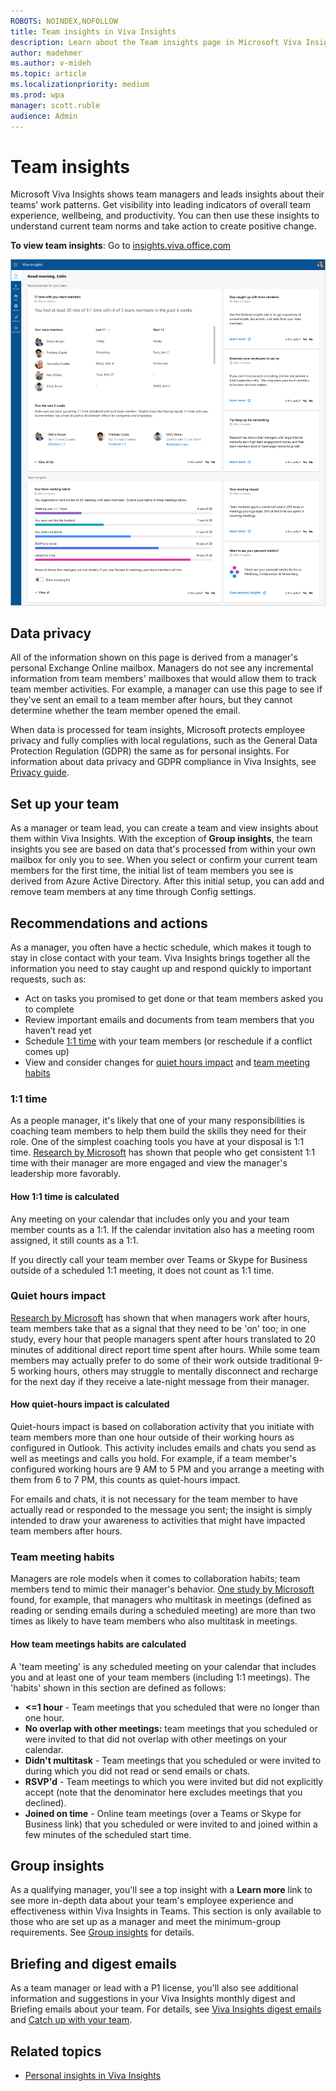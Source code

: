 ```yaml
---
ROBOTS: NOINDEX,NOFOLLOW
title: Team insights in Viva Insights
description: Learn about the Team insights page in Microsoft Viva Insights that shows managers their team collaboration patterns
author: madehmer
ms.author: v-mideh
ms.topic: article
ms.localizationpriority: medium 
ms.prod: wpa
manager: scott.ruble
audience: Admin
---
```


# Team insights

Microsoft Viva Insights shows team managers and leads insights about their teams’ work patterns. Get visibility into leading indicators of overall team experience, wellbeing, and productivity. You can then use these insights to understand current team norms and take action to create positive change.

**To view team insights**: Go to [insights.viva.office.com](https://insights.viva.office.com)

![Team insights in Viva Insights.](../images/wpa/use/team-insights-2.png)

## Data privacy

All of the information shown on this page is derived from a manager's personal Exchange Online mailbox. Managers do not see any incremental information from team members' mailboxes that would allow them to track team member activities. For example, a manager can use this page to see if they've sent an email to a team member after hours, but they cannot determine whether the team member opened the email.

When data is processed for team insights, Microsoft protects employee privacy and fully complies with local regulations, such as the General Data Protection Regulation (GDPR) the same as for personal insights. For information about data privacy and GDPR compliance in Viva Insights, see [Privacy guide](../personal/teams/viva-teams-app-privacy.md).

## Set up your team

As a manager or team lead, you can create a team and view insights about them within Viva Insights. With the exception of **Group insights**, the team insights you see are based on data that's processed from within your own mailbox for only you to see. When you select or confirm your current team members for the first time, the initial list of team members you see is derived from Azure Active Directory. After this initial setup, you can add and remove team members at any time through Config settings.

## Recommendations and actions

As a manager, you often have a hectic schedule, which makes it tough to stay in close contact with your team. Viva Insights brings together all the information you need to stay caught up and respond quickly to important requests, such as:

* Act on tasks you promised to get done or that team members asked you to complete
* Review important emails and documents from team members that you haven’t read yet
* Schedule [1:1 time](#11-time) with your team members (or reschedule if a conflict comes up)
* View and consider changes for [quiet hours impact](#quiet-hours-impact) and [team meeting habits](#team-meeting-habits)

### 1:1 time

As a people manager, it's likely that one of your many responsibilities is coaching team members to help them build the skills they need for their role. One of the simplest coaching tools you have at your disposal is 1:1 time. [Research by Microsoft](https://insights.office.com/productivity/what-great-managers-do-daily/) has shown that people who get consistent 1:1 time with their manager are more engaged and view the manager's leadership more favorably.

#### How 1:1 time is calculated

Any meeting on your calendar that includes only you and your team member counts as a 1:1. If the calendar invitation also has a meeting room assigned, it still counts as a 1:1.

If you directly call your team member over Teams or Skype for Business outside of a scheduled 1:1 meeting, it does not count as 1:1 time.

### Quiet hours impact

[Research by Microsoft](https://insights.office.com/productivity/multitask-meetings-team-will/) has shown that when managers work after hours, team members take that as a signal that they need to be 'on' too; in one study, every hour that people managers spent after hours translated to 20 minutes of additional direct report time spent after hours. While some team members may actually prefer to do some of their work outside traditional 9-5 working hours, others may struggle to mentally disconnect and recharge for the next day if they receive a late-night message from their manager.

#### How quiet-hours impact is calculated

Quiet-hours impact is based on collaboration activity that you initiate with team members more than one hour outside of their working hours as configured in Outlook. This activity includes emails and chats you send as well as meetings and calls you hold. For example, if a team member's configured working hours are 9 AM to 5 PM and you arrange a meeting with them from 6 to 7 PM, this counts as quiet-hours impact.

For emails and chats, it is not necessary for the team member to have actually read or responded to the message you sent; the insight is simply intended to draw your awareness to activities that might have impacted team members after hours.

### Team meeting habits

Managers are role models when it comes to collaboration habits; team members tend to mimic their manager's behavior. [One study by Microsoft](https://insights.office.com/productivity/multitask-meetings-team-will/) found, for example, that managers who multitask in meetings (defined as reading or sending emails during a scheduled meeting) are more than two times as likely to have team members who also multitask in meetings.

#### How team meetings habits are calculated

A 'team meeting' is any scheduled meeting on your calendar that includes you and at least one of your team members (including 1:1 meetings). The 'habits' shown in this section are defined as follows:

* **<=1 hour** - Team meetings that you scheduled that were no longer than one hour.
* **No overlap with other meetings:** team meetings that you scheduled or were invited to that did not overlap with other meetings on your calendar.
* **Didn't multitask** - Team meetings that you scheduled or were invited to during which you did not read or send emails or chats.
* **RSVP'd** - Team meetings to which you were invited but did not explicitly accept (note that the denominator here excludes meetings that you declined).
* **Joined on time** - Online team meetings (over a Teams or Skype for Business link) that you scheduled or were invited to and joined within a few minutes of the scheduled start time.

## Group insights

As a qualifying manager, you'll see a top insight with a **Learn more** link to see more in-depth data about your team's employee experience and effectiveness within Viva Insights in Teams. This section is only available to those who are set up as a manager and meet the minimum-group requirements. See [Group insights](../use/group-insights.md) for details.

## Briefing and digest emails

As a team manager or lead with a P1 license, you'll also see additional information and suggestions in your Viva Insights monthly digest and Briefing emails about your team. For details, see [Viva Insights digest emails](../personal/use/email-digests-3.md) and [Catch up with your team](../personal/Briefing/be-manager.md).

## Related topics

* [Personal insights in Viva Insights](../personal/MyA-landing-page.md)
